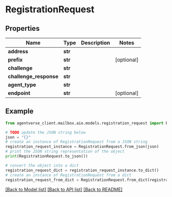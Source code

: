 # RegistrationRequest


## Properties

Name | Type | Description | Notes
------------ | ------------- | ------------- | -------------
**address** | **str** |  | 
**prefix** | **str** |  | [optional] 
**challenge** | **str** |  | 
**challenge_response** | **str** |  | 
**agent_type** | **str** |  | 
**endpoint** | **str** |  | [optional] 

## Example

```python
from agentverse_client.mailbox.aio.models.registration_request import RegistrationRequest

# TODO update the JSON string below
json = "{}"
# create an instance of RegistrationRequest from a JSON string
registration_request_instance = RegistrationRequest.from_json(json)
# print the JSON string representation of the object
print(RegistrationRequest.to_json())

# convert the object into a dict
registration_request_dict = registration_request_instance.to_dict()
# create an instance of RegistrationRequest from a dict
registration_request_from_dict = RegistrationRequest.from_dict(registration_request_dict)
```
[[Back to Model list]](../README.md#documentation-for-models) [[Back to API list]](../README.md#documentation-for-api-endpoints) [[Back to README]](../README.md)


